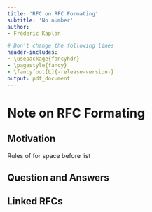 ```yaml
---
title: 'RFC on RFC Formating'
subtitle: 'No number'
author:
- Fréderic Kaplan

# Don't change the following lines
header-includes:
- \usepackage{fancyhdr}
- \pagestyle{fancy}
- \fancyfoot[L]{-release-version-}
output: pdf_document
---
```


# Note on RFC Formating

## Motivation



Rules of for space before list




## Question and Answers 



## Linked RFCs

